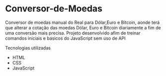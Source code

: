 # Conversor-de-Moedas
Conversor de moedas manual do Real para Dólar,Euro e Bitcoin, aonde terá que alterar a cotação das moedas Dólar, Euro e Bitcoin diariamente a fim de uma conversão mais precisa.
Projeto desenvolvido afim de treinar comandos iniciais e basicos do JavaScript sem uso de API

Tecnologias utilizadas

- HTML
- CSS
- JavaScript
